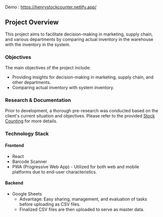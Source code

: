 Demo : https://henrystockcounter.netlify.app/

## Project Overview

This project aims to facilitate decision-making in marketing, supply chain, and various departments by comparing actual inventory in the warehouse with the inventory in the system.

### Objectives

The main objectives of the project include:
- Providing insights for decision-making in marketing, supply chain, and other departments.
- Comparing actual inventory with system inventory.

### Research & Documentation
Prior to development, a thorough pre-research was conducted based on the client's current situation and objectives. Please refer to the provided [Stock Counting](https://github.com/HenryHong91/Projects_/blob/main/StockCounting/StockCounting.pdf.pdf) for more details.


### Technology Stack

#### Frontend
- React
- Barcode Scanner
- PWA (Progressive Web App) - Utilized for both web and mobile platforms due to end-user characteristics.

#### Backend
- Google Sheets
  - Advantage: Easy sharing, management, and evaluation of tasks before uploading as CSV files.
  - Finalized CSV files are then uploaded to serve as master data.


